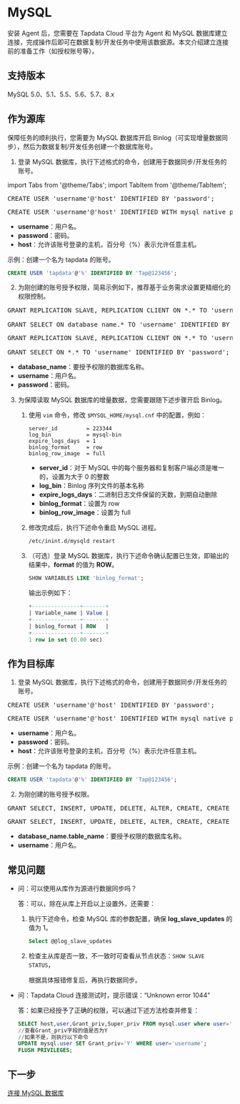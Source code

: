 # MySQL

安装 Agent 后，您需要在 Tapdata Cloud 平台为 Agent 和 MySQL 数据库建立连接，完成操作后即可在数据复制/开发任务中使用该数据源。本文介绍建立连接前的准备工作（如授权账号等）。

## 支持版本 

MySQL 5.0、5.1、5.5、5.6、5.7、8.x

## 作为源库

保障任务的顺利执行，您需要为 MySQL 数据库开启 Binlog（可实现增量数据同步），然后为数据复制/开发任务创建一个数据库账号。

1. 登录 MySQL 数据库，执行下述格式的命令，创建用于数据同步/开发任务的账号。

import Tabs from '@theme/Tabs';
import TabItem from '@theme/TabItem';

<Tabs className="unique-tabs">
    <TabItem value="mysql5" label="MySQL 5.x" default>
    <pre>CREATE USER 'username'@'host' IDENTIFIED BY 'password';</pre>
   </TabItem>
   <TabItem value="mysql8" label="MySQL 8.x">
    <pre>CREATE USER 'username'@'host' IDENTIFIED WITH mysql_native_password BY 'password';</pre>
   </TabItem>
  </Tabs>

  * **username**：用户名。
  * **password**：密码。
  * **host**：允许该账号登录的主机，百分号（%）表示允许任意主机。

示例：创建一个名为 tapdata 的账号。

```sql
CREATE USER 'tapdata'@'%' IDENTIFIED BY 'Tap@123456';
```



2. 为刚创建的账号授予权限，简易示例如下，推荐基于业务需求设置更精细化的权限控制。

<Tabs className="unique-tabs">
    <TabItem value="onedatabase" label="授予指定库权限" default>
    <pre>GRANT REPLICATION SLAVE, REPLICATION CLIENT ON *.* TO 'username' IDENTIFIED BY 'password';<br />
GRANT SELECT ON database_name.* TO 'username' IDENTIFIED BY 'password';</pre>
   </TabItem>
   <TabItem value="all" label="授予所有库权限">
    <pre>GRANT REPLICATION SLAVE, REPLICATION CLIENT ON *.* TO 'username' IDENTIFIED BY 'password';<br />
GRANT SELECT ON *.* TO 'username' IDENTIFIED BY 'password';</pre>
   </TabItem>
  </Tabs>

* **database_name**：要授予权限的数据库名称。
* **username**：用户名。
* **password**：密码。

3. 为保障读取 MySQL 数据库的增量数据，您需要跟随下述步骤开启 Binlog。

   1. 使用 `vim` 命令，修改 `$MYSQL_HOME/mysql.cnf` 中的配置，例如：

      ```
      server_id         = 223344
      log_bin           = mysql-bin
      expire_logs_days  = 1
      binlog_format     = row
      binlog_row_image  = full
      ```

      - **server_id**：对于 MySQL 中的每个服务器和复制客户端必须是唯一的，设置为大于 0 的整数
      - **log_bin**：Binlog 序列文件的基本名称
      - **expire_logs_days**：二进制日志文件保留的天数，到期自动删除
      - **binlog_format**：设置为 row
      - **binlog_row_image**：设置为 full

   2. 修改完成后，执行下述命令重启 MySQL 进程。

      ```bash
      /etc/inint.d/mysqld restart
      ```

   3. （可选）登录 MySQL 数据库，执行下述命令确认配置已生效，即输出的结果中，**format** 的值为 **ROW**。

      ```sql
      SHOW VARIABLES LIKE 'binlog_format';
      ```

      输出示例如下：

      ```sql
      +---------------+-------+
      | Variable_name | Value |
      +---------------+-------+
      | binlog_format | ROW   |
      +---------------+-------+
      1 row in set (0.00 sec)
      ```

      

## 作为目标库

1. 登录 MySQL 数据库，执行下述格式的命令，创建用于数据同步/开发任务的账号。

<Tabs className="unique-tabs">
    <TabItem value="mysql5" label="MySQL 5.x" default>
    <pre>CREATE USER 'username'@'host' IDENTIFIED BY 'password';</pre>
   </TabItem>
   <TabItem value="mysql8" label="MySQL 8.x">
    <pre>CREATE USER 'username'@'host' IDENTIFIED WITH mysql_native_password BY 'password';</pre>
   </TabItem>
  </Tabs>

  * **username**：用户名。
  * **password**：密码。
  * **host**：允许该账号登录的主机，百分号（%）表示允许任意主机。

示例：创建一个名为 tapdata 的账号。

```sql
CREATE USER 'tapdata'@'%' IDENTIFIED BY 'Tap@123456';
```



2. 为刚创建的账号授予权限。

<Tabs className="unique-tabs">
    <TabItem value="onedatabase" label="授予指定库权限" default>
    <pre>GRANT SELECT, INSERT, UPDATE, DELETE, ALTER, CREATE, CREATE ROUTINE, CREATE TEMPORARY TABLES, DROP ON database_name.* TO 'username';</pre>
   </TabItem>
   <TabItem value="all" label="授予所有库权限">
    <pre>GRANT SELECT, INSERT, UPDATE, DELETE, ALTER, CREATE, CREATE ROUTINE, CREATE TEMPORARY TABLES, DROP ON *.* TO 'username';</pre>
   </TabItem>
  </Tabs>

* **database_name.table_name**：要授予权限的数据库名称。
* **username**：用户名。



## 常见问题

* 问：可以使用从库作为源进行数据同步吗？

  答：可以，除在从库上开启以上设置外，还需要：

  1. 执行下述命令，检查 MySQL 库的参数配置，确保 **log_slave_updates** 的值为 1。

     ```sql
     Select @@log_slave_updates
     ```

  2. 检查主从库是否一致，不一致时可查看从节点状态：`SHOW SLAVE STATUS`，

     根据具体报错修复后，再执行数据同步。

* 问：Tapdata Cloud 连接测试时，提示错误：“Unknown error 1044”

  答：如果已经授予了正确的权限，可以通过下述方法检查并修复：

  ```sql
  SELECT host,user,Grant_priv,Super_priv FROM mysql.user where user='username';
  //查看Grant_priv字段的值是否为Y
  //如果不是，则执行以下命令
  UPDATE mysql.user SET Grant_priv='Y' WHERE user='username';
  FLUSH PRIVILEGES;
  ```

  

## 下一步

[连接 MySQL 数据库](../../../user-guide/connect-database/certified/connect-mysql.md)

